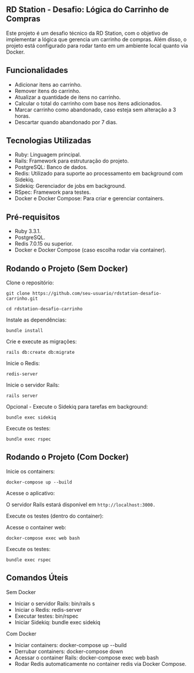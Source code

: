 **RD Station - Desafio: Lógica do Carrinho de Compras**
----------------------------------------------------------------------------------------------------------------------------------------------------------------------------------------

Este projeto é um desafio técnico da RD Station, com o objetivo de implementar a lógica que gerencia um carrinho de compras. Além disso, o projeto está configurado para rodar tanto em um ambiente local quanto via Docker.

Funcionalidades
----------------------------------------------------------------------------------------------------------------------------------------------------------------------------------------
- Adicionar itens ao carrinho.
- Remover itens do carrinho.
- Atualizar a quantidade de itens no carrinho.
- Calcular o total do carrinho com base nos itens adicionados.
- Marcar carrinho como abandonado, caso esteja sem alteração a 3 horas.
- Descartar quando abandonado por 7 dias.

Tecnologias Utilizadas
----------------------------------------------------------------------------------------------------------------------------------------------------------------------------------------

- Ruby: Linguagem principal.
- Rails: Framework para estruturação do projeto.
- PostgreSQL: Banco de dados.
- Redis: Utilizado para suporte ao processamento em background com Sidekiq.
- Sidekiq: Gerenciador de jobs em background.
- RSpec: Framework para testes.
- Docker e Docker Compose: Para criar e gerenciar containers.

Pré-requisitos
----------------------------------------------------------------------------------------------------------------------------------------------------------------------------------------

- Ruby 3.3.1.
- PostgreSQL.
- Redis 7.0.15 ou superior.
- Docker e Docker Compose (caso escolha rodar via container).

Rodando o Projeto (Sem Docker)
----------------------------------------------------------------------------------------------------------------------------------------------------------------------------------------

Clone o repositório:
```
git clone https://github.com/seu-usuario/rdstation-desafio-carrinho.git
```
```
cd rdstation-desafio-carrinho
```

Instale as dependências:
```
bundle install
```

Crie e execute as migrações:
```
rails db:create db:migrate
```
Inicie o Redis:
```
redis-server
```

Inicie o servidor Rails:
```
rails server
```
Opcional - Execute o Sidekiq para tarefas em background:
```
bundle exec sidekiq
```

Execute os testes:
```
bundle exec rspec
```

Rodando o Projeto (Com Docker)
----------------------------------------------------------------------------------------------------------------------------------------------------------------------------------------

Inicie os containers:
```
docker-compose up --build
```

Acesse o aplicativo:

O servidor Rails estará disponível em ``http://localhost:3000.``

Execute os testes (dentro do container):

Acesse o container web:
```
docker-compose exec web bash
```

Execute os testes:
```
bundle exec rspec
```

Comandos Úteis
----------------------------------------------------------------------------------------------------------------------------------------------------------------------------------------

Sem Docker
- Iniciar o servidor Rails: bin/rails s
- Iniciar o Redis: redis-server
- Executar testes: bin/rspec
- Iniciar Sidekiq: bundle exec sidekiq

Com Docker
- Iniciar containers: docker-compose up --build
- Derrubar containers: docker-compose down
- Acessar o container Rails: docker-compose exec web bash
- Rodar Redis automaticamente no container redis via Docker Compose.

